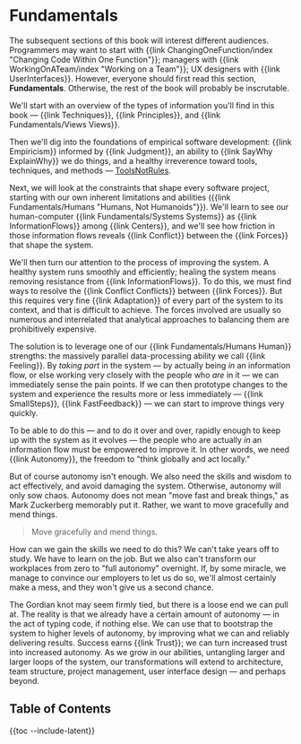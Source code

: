 # Fundamentals

The subsequent sections of this book will interest different audiences. Programmers may want to start with {{link ChangingOneFunction/index "Changing Code Within One Function"}}; managers with {{link WorkingOnATeam/index "Working on a Team"}}; UX designers with {{link UserInterfaces}}. However, everyone should first read this section, **Fundamentals**. Otherwise, the rest of the book will probably be inscrutable.

We'll start with an overview of the types of information you'll find in this book — {{link Techniques}}, {{link Principles}}, and {{link Fundamentals/Views Views}}.

Then we'll dig into the foundations of empirical software development: {{link Empiricism}} informed by {{link Judgment}}, an ability to {{link SayWhy ExplainWhy}} we do things, and a healthy irreverence toward tools, techniques, and methods — [ToolsNotRules](Techniques.html#tools-not-rules).

Next, we will look at the constraints that shape every software project, starting with our own inherent limitations and abilities ({{link Fundamentals/Humans "Humans, Not Humanoids"}}). We'll learn to see our human-computer {{link Fundamentals/Systems Systems}} as {{link InformationFlows}} among {{link Centers}}, and we'll see how friction in those information flows reveals {{link Conflict}} between the {{link Forces}} that shape the system.

We'll then turn our attention to the process of improving the system. A healthy system runs smoothly and efficiently; healing the system means removing resistance from {{link InformationFlows}}. To do this, we must find ways to resolve the {{link Conflict Conflicts}} between {{link Forces}}. But this requires very fine {{link Adaptation}} of every part of the system to its context, and that is difficult to achieve. The forces involved are usually so numerous and interrelated that analytical approaches to balancing them are prohibitively expensive.

The solution is to leverage one of our {{link Fundamentals/Humans Human}} strengths: the massively parallel data-processing ability we call {{link Feeling}}. By _taking part_ in the system — by actually being _in_ an information flow, or else working very closely with the people who _are_ in it — we can immediately sense the pain points. If we can then prototype changes to the system and experience the results more or less immediately — {{link SmallSteps}}, {{link FastFeedback}} — we can start to improve things very quickly.

To be able to do this — and to do it over and over, rapidly enough to keep up with the system as it evolves — the people who are actually _in_ an information flow must be empowered to improve it. In other words, we need {{link Autonomy}}, the freedom to "think globally and act locally."

But of course autonomy isn't enough. We also need the skills and wisdom to act effectively, and avoid damaging the system. Otherwise, autonomy will only sow chaos. Autonomy does not mean "move fast and break things," as Mark Zuckerberg memorably put it. Rather, we want to move gracefully and mend things.

<blockquote class="pullquote">
<p>Move gracefully and mend things.</p>
</blockquote>

How can we gain the skills we need to do this? We can't take years off to study. We have to learn on the job. But we also can't transform our workplaces from zero to "full autonomy" overnight. If, by some miracle, we manage to convince our employers to let us do so, we'll almost certainly make a mess, and they won't give us a second chance.

The Gordian knot may seem firmly tied, but there is a loose end we can pull at. The reality is that we already have a certain amount of autonomy — in the act of typing code, if nothing else. We can use that to bootstrap the system to higher levels of autonomy, by improving what we can and reliably delivering results. Success earns {{link Trust}}; we can turn increased trust into increased autonomy. As we grow in our abilities, untangling larger and larger loops of the system, our transformations will extend to architecture, team structure, project management, user interface design — and perhaps beyond.

## Table of Contents

{{toc --include-latent}}
